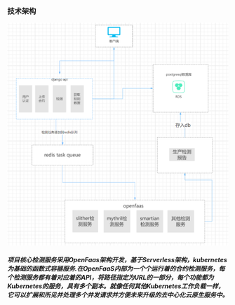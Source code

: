 ### 技术架构

![](.\image.png)

##### 项目核心检测服务采用OpenFaas架构开发，基于Serverless架构，kubernetes为基础的函数式容器服务.在OpenFaaS内部为一个个运行着的合约检测服务，每个检测服务都有着对应着的API，将路径指定为URL的一部分，每个功能都为Kubernetes的服务，具有多个副本。就像任何其他Kubernetes工作负载一样，它可以扩展和所见并处理多个并发请求并方便未来升级的去中心化云原生服务中。
